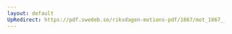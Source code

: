 ```yaml
---
layout: default
UpRedirect: https://pdf.swedeb.se/riksdagen-motions-pdf/1867/mot_1867__ak__00045/mot_1867__ak__00045_002.pdf
---
```

